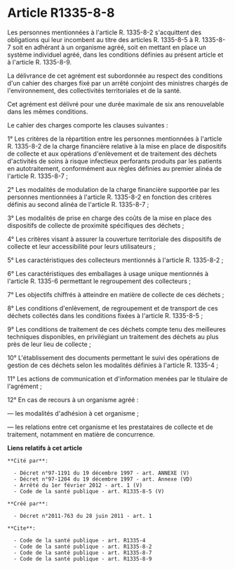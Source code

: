 # Article R1335-8-8

Les personnes mentionnées à l'article R. 1335-8-2 s'acquittent des obligations qui leur incombent au titre des articles R.
1335-8-5 à R. 1335-8-7 soit en adhérant à un organisme agréé, soit en mettant en place un système individuel agréé, dans les
conditions définies au présent article et à l'article R. 1335-8-9. 

La délivrance de cet agrément est subordonnée au respect des conditions d'un cahier des charges fixé par un arrêté conjoint
des ministres chargés de l'environnement, des collectivités territoriales et de la santé. 

Cet agrément est délivré pour une durée maximale de six ans renouvelable dans les mêmes conditions. 

Le cahier des charges comporte les clauses suivantes : 

1° Les critères de la répartition entre les personnes mentionnées à l'article R. 1335-8-2 de la charge financière relative à
la mise en place de dispositifs de collecte et aux opérations d'enlèvement et de traitement des déchets d'activités de soins
à risque infectieux perforants produits par les patients en autotraitement, conformément aux règles définies au premier
alinéa de l'article R. 1335-8-7 ; 

2° Les modalités de modulation de la charge financière supportée par les personnes mentionnées à l'article R. 1335-8-2 en
fonction des critères définis au second alinéa de l'article R. 1335-8-7 ; 

3° Les modalités de prise en charge des coûts de la mise en place des dispositifs de collecte de proximité spécifiques des
déchets ; 

4° Les critères visant à assurer la couverture territoriale des dispositifs de collecte et leur accessibilité pour leurs
utilisateurs ; 

5° Les caractéristiques des collecteurs mentionnés à l'article R. 1335-8-2 ; 

6° Les caractéristiques des emballages à usage unique mentionnés à l'article R. 1335-6 permettant le regroupement des
collecteurs ; 

7° Les objectifs chiffrés à atteindre en matière de collecte de ces déchets ; 

8° Les conditions d'enlèvement, de regroupement et de transport de ces déchets collectés dans les conditions fixées à
l'article R. 1335-8-5 ; 

9° Les conditions de traitement de ces déchets compte tenu des meilleures techniques disponibles, en privilégiant un
traitement des déchets au plus près de leur lieu de collecte ; 

10° L'établissement des documents permettant le suivi des opérations de gestion de ces déchets selon les modalités définies à
l'article R. 1335-4 ; 

11° Les actions de communication et d'information menées par le titulaire de l'agrément ; 

12° En cas de recours à un organisme agréé : 

― les modalités d'adhésion à cet organisme ; 

― les relations entre cet organisme et les prestataires de collecte et de traitement, notamment en matière de concurrence.

**Liens relatifs à cet article**

	**Cité par**:

	  - Décret n°97-1191 du 19 décembre 1997 - art. ANNEXE (V)
	  - Décret n°97-1204 du 19 décembre 1997 - art. Annexe (VD)
	  - Arrêté du 1er février 2012 - art. 1 (V)
	  - Code de la santé publique - art. R1335-8-5 (V)

	**Créé par**:

	  - Décret n°2011-763 du 28 juin 2011 - art. 1

	**Cite**:

	  - Code de la santé publique - art. R1335-4
	  - Code de la santé publique - art. R1335-8-2
	  - Code de la santé publique - art. R1335-8-7
	  - Code de la santé publique - art. R1335-8-9
